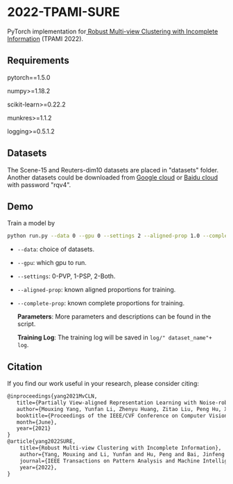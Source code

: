 # 2022-TPAMI-SURE

PyTorch implementation for[ Robust Multi-view Clustering with Incomplete Information](https://ieeexplore.ieee.org/abstract/document/9723577) (TPAMI 2022).

## Requirements

pytorch==1.5.0 

numpy>=1.18.2

scikit-learn>=0.22.2

munkres>=1.1.2

logging>=0.5.1.2

## Datasets

The Scene-15 and Reuters-dim10 datasets are placed in "datasets" folder. Another datasets could be downloaded from [Google cloud](https://drive.google.com/drive/folders/1WFbxX1X_pNJX0bDRkbF577mRrviIcyKe?usp=sharing) or [Baidu cloud](https://pan.baidu.com/s/1NdgRH3k9Pq9SQjrorWSEeg) with password "rqv4".

## Demo

 Train a model by

```bash
python run.py --data 0 --gpu 0 --settings 2 --aligned-prop 1.0 --complete-prop 1.0
```

  - `--data`: choice of datasets.

  - `--gpu`:  which gpu to run.

  - `--settings`: 0-PVP, 1-PSP, 2-Both.

  - `--aligned-prop`: known aligned proportions for training.

  - `--complete-prop`: known complete proportions for training.

    **Parameters**: More parameters and descriptions can be found in the script.

    **Training Log**: The training log will be saved in `log/" dataset_name"+ log`.

## Citation

If you find our work useful in your research, please consider citing:

```latex
@inproceedings{yang2021MvCLN,
   title={Partially View-aligned Representation Learning with Noise-robust Contrastive Loss},
   author={Mouxing Yang, Yunfan Li, Zhenyu Huang, Zitao Liu, Peng Hu, Xi Peng},
   booktitle={Proceedings of the IEEE/CVF Conference on Computer Vision and Pattern Recognition (CVPR)},
   month={June},
   year={2021}
}
@article{yang2022SURE,
	title={Robust Multi-view Clustering with Incomplete Information},
  	author={Yang, Mouxing and Li, Yunfan and Hu, Peng and Bai, Jinfeng and Lv, Jian Cheng and Peng, Xi},  
	journal={IEEE Transactions on Pattern Analysis and Machine Intelligence},     
 	year={2022},  
}
```

